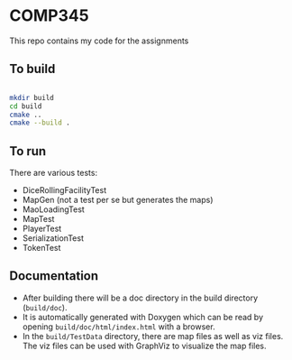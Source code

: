 
# COMP345

This repo contains my code for the assignments

## To build

```bash

mkdir build
cd build
cmake ..
cmake --build .

```

## To run
There are various tests:
* DiceRollingFacilityTest
* MapGen (not a test per se but generates the maps)
* MaoLoadingTest
* MapTest
* PlayerTest
* SerializationTest
* TokenTest

## Documentation
* After building there will be a doc directory in the build directory (`build/doc`). 
* It is automatically generated with Doxygen which can be read by opening `build/doc/html/index.html` with a browser.
* In the `build/TestData` directory, there are map files as well as viz files. The viz files can be used with GraphViz to visualize the map files.


